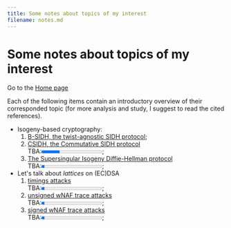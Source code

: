 ```yaml
---
title: Some notes about topics of my interest
filename: notes.md
--- 
```


# Some notes about topics of my interest

Go to the [Home page](index.md)

Each of the following items contain an introductory overview of their corresponded topic (for more analysis and study, I suggest to read the cited references).

* Isogeny-based cryptography:
	1. [B-SIDH, the twist-agnostic SIDH protocol](notes/bsidh.md);
	1. [CSIDH, the Commutative SIDH protocol](notes.md) 
	<br><label for="file">TBA:</label><progress id="file" value="30" max="100"> 30% </progress>;
	1. [The Supersingular Isogeny Diffie-Hellman protocol](notes.md) 
	<br><label for="file">TBA:</label><progress id="file" value="5" max="100"> 5% </progress>;
* Let's talk about _lattices_ on (EC)DSA
	1. [timings attacks](notes.md)
	<br><label for="file">TBA:</label><progress id="file" value="5" max="100"> 5% </progress>;
	1. [unsigned wNAF trace attacks](notes.md)
	<br><label for="file">TBA:</label><progress id="file" value="5" max="100"> 5% </progress>;
	1. [signed wNAF trace attacks](notes.md)
	<br><label for="file">TBA:</label><progress id="file" value="5" max="100"> 5% </progress>;

<!--<br><label for="file">TBA:</label><progress id="file" value="15" max="100"> 15% </progress>;-->
<!--1. [CSIDH, the Commutative SIDH protocol](notes/csidh.md);-->
